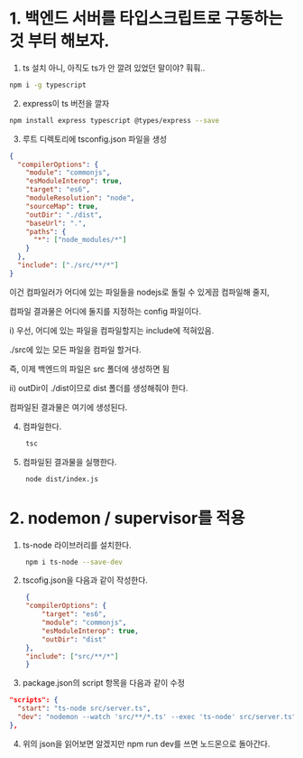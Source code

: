 # 1. 백엔드 서버를 타입스크립트로 구동하는 것 부터 해보자.

1. ts 설치
아니, 아직도 ts가 안 깔려 있었던 말이야? 훠훠..

``` bash
npm i -g typescript
```

2. express이 ts 버전을 깔자

``` bash
npm install express typescript @types/express --save
```

3. 루트 디렉토리에 tsconfig.json 파일을 생성

``` json
{
  "compilerOptions": {
    "module": "commonjs",
    "esModuleInterop": true,
    "target": "es6",
    "moduleResolution": "node",
    "sourceMap": true,
    "outDir": "./dist",
    "baseUrl": ".",
    "paths": {
      "*": ["node_modules/*"]
    }
  },
  "include": ["./src/**/*"]
}
```

이건 컴파일러가 어디에 있는 파일들을 nodejs로 돌릴 수 있게끔 컴파일해 줄지,

컴파일 결과물은 어디에 둘지를 지정하는 config 파일이다.

i) 우선, 어디에 있는 파일을 컴파일할지는 include에 적혀있음.

./src에 있는 모든 파일을 컴파일 할거다.

즉, 이제 백엔드의 파일은 src 폴더에 생성하면 됨

ii) outDir이 ./dist이므로 dist 폴더를 생성해줘야 한다.

컴파일된 결과물은 여기에 생성된다.

4. 컴파일한다.

``` bash
    tsc
```

5. 컴파일된 결과물을 실행한다.
``` bash
    node dist/index.js
```

# 2. nodemon / supervisor를 적용

1. ts-node 라이브러리를 설치한다.

``` bash
    npm i ts-node --save-dev
```

2. tscofig.json을 다음과 같이 작성한다.
``` json
    {
    "compilerOptions": {
        "target": "es6",
        "module": "commonjs",
        "esModuleInterop": true,
        "outDir": "dist"
    },
    "include": ["src/**/*"]
    }

```

3. package.json의 script 항목을 다음과 같이 수정
``` json
"scripts": {
  "start": "ts-node src/server.ts",
  "dev": "nodemon --watch 'src/**/*.ts' --exec 'ts-node' src/server.ts"
},

```

4. 위의 json을 읽어보면 알겠지만 npm run dev를 쓰면 노드몬으로 돌아간다.